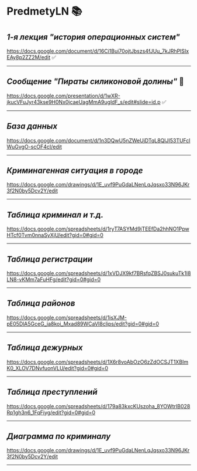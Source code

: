 # PredmetyLN :books:
## ***1-я лекция "история операционных систем"***
https://docs.google.com/document/d/16Ci1Bui70ojtJbszs4fJUu_7kJRhPlSIxEAy8p2ZZ2M/edit :white_check_mark:
___
## ***Сообщение "Пираты силиконовой долины"*** :movie_camera:
https://docs.google.com/presentation/d/1wXR-jkucVFuJyr43kse9H0Nx0jcaeUagMmA9ugldF_s/edit#slide=id.p :white_check_mark:
___
## ***База данных***
https://docs.google.com/document/d/1n3DQwU5nZWeUjDTqL8QlJI53TUFclWuGvgO-scOF4cI/edit 
___
## ***Криминагенная ситуация в городе***
https://docs.google.com/drawings/d/1E_uvf9PuGdaLNenLqJqsxo33N96JKr3f2N0by5Dcv2Y/edit
___
## ***Таблица криминал и т.д.***
https://docs.google.com/spreadsheets/d/1ryT7ASYMd9jTEEfDa2hhNO1PpwHTcf0Tvm0nnaSyXjU/edit?gid=0#gid=0
___
## ***Таблица регистрации***
https://docs.google.com/spreadsheets/d/1xVDJX9kf7BRsfqZBSJ0sukuTk1I8LN8-vKMm7aFuHFg/edit?gid=0#gid=0
___
## ***Таблица районов***
https://docs.google.com/spreadsheets/d/1isXJM-pE05DlA5GceG_ia8koi_Mxad89WCaVI8clips/edit?gid=0#gid=0
___
## ***Таблица дежурных***
https://docs.google.com/spreadsheets/d/1X6r8voAbOzO6zZdOCSJT1XBImK0_XLOV7DNvfuonVLU/edit?gid=0#gid=0
___
## ***Таблица преступлений***
https://docs.google.com/spreadsheets/d/179a83kxcKUszoha_8YOWtrIB028Rp1gh3n6_1FqFiyg/edit?gid=0#gid=0
___
## ***Диаграмма по криминалу***
https://docs.google.com/drawings/d/1E_uvf9PuGdaLNenLqJqsxo33N96JKr3f2N0by5Dcv2Y/edit
___
